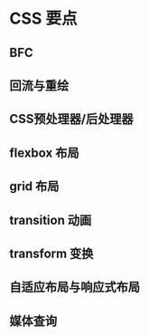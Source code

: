 # CSS 要点

## BFC

## 回流与重绘

## CSS预处理器/后处理器

## flexbox 布局

## grid 布局

## transition 动画

## transform 变换

## 自适应布局与响应式布局

## 媒体查询

